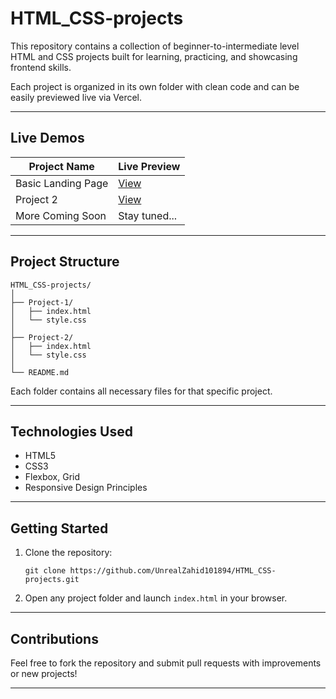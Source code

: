 # HTML_CSS-projects
This repository contains a collection of beginner-to-intermediate level HTML and CSS projects built for learning, practicing, and showcasing frontend skills.

Each project is organized in its own folder with clean code and can be easily previewed live via Vercel.

---

## Live Demos

| Project Name       | Live Preview                                                                 |
|--------------------|------------------------------------------------------------------------------|
| Basic Landing Page | [View](https://html-css-projects-steel.vercel.app/)                          |
| Project 2          | [View](https://html-css-projects-t5zs.vercel.app/)                           |
| More Coming Soon   | Stay tuned...                                                                |

---

## Project Structure

```
HTML_CSS-projects/
│
├── Project-1/
│   ├── index.html
│   └── style.css
│
├── Project-2/
│   ├── index.html
│   └── style.css
│
└── README.md
```

Each folder contains all necessary files for that specific project.

---

## Technologies Used

- HTML5
- CSS3
- Flexbox, Grid
- Responsive Design Principles

---

## Getting Started

1. Clone the repository:
   ```
   git clone https://github.com/UnrealZahid101894/HTML_CSS-projects.git
   ```
2. Open any project folder and launch `index.html` in your browser.

---

## Contributions

Feel free to fork the repository and submit pull requests with improvements or new projects!

---
